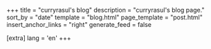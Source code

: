 +++
title = "curryrasul's blog"
description = "curryrasul's blog page."
sort_by = "date"
template = "blog.html"
page_template = "post.html"
insert_anchor_links = "right"
generate_feed = false

[extra]
lang = 'en'
+++